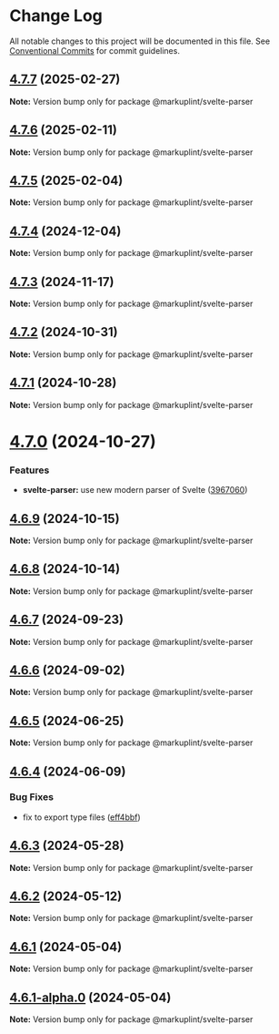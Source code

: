 # Change Log

All notable changes to this project will be documented in this file.
See [Conventional Commits](https://conventionalcommits.org) for commit guidelines.

## [4.7.7](https://github.com/markuplint/markuplint/compare/@markuplint/svelte-parser@4.7.6...@markuplint/svelte-parser@4.7.7) (2025-02-27)

**Note:** Version bump only for package @markuplint/svelte-parser

## [4.7.6](https://github.com/markuplint/markuplint/compare/@markuplint/svelte-parser@4.7.5...@markuplint/svelte-parser@4.7.6) (2025-02-11)

**Note:** Version bump only for package @markuplint/svelte-parser

## [4.7.5](https://github.com/markuplint/markuplint/compare/@markuplint/svelte-parser@4.7.4...@markuplint/svelte-parser@4.7.5) (2025-02-04)

**Note:** Version bump only for package @markuplint/svelte-parser

## [4.7.4](https://github.com/markuplint/markuplint/compare/@markuplint/svelte-parser@4.7.3...@markuplint/svelte-parser@4.7.4) (2024-12-04)

**Note:** Version bump only for package @markuplint/svelte-parser

## [4.7.3](https://github.com/markuplint/markuplint/compare/@markuplint/svelte-parser@4.7.2...@markuplint/svelte-parser@4.7.3) (2024-11-17)

**Note:** Version bump only for package @markuplint/svelte-parser

## [4.7.2](https://github.com/markuplint/markuplint/compare/@markuplint/svelte-parser@4.7.1...@markuplint/svelte-parser@4.7.2) (2024-10-31)

**Note:** Version bump only for package @markuplint/svelte-parser

## [4.7.1](https://github.com/markuplint/markuplint/compare/@markuplint/svelte-parser@4.7.0...@markuplint/svelte-parser@4.7.1) (2024-10-28)

**Note:** Version bump only for package @markuplint/svelte-parser

# [4.7.0](https://github.com/markuplint/markuplint/compare/@markuplint/svelte-parser@4.6.9...@markuplint/svelte-parser@4.7.0) (2024-10-27)

### Features

- **svelte-parser:** use new modern parser of Svelte ([3967060](https://github.com/markuplint/markuplint/commit/3967060a437af78515d5cfb8ec54905e9680ac7e))

## [4.6.9](https://github.com/markuplint/markuplint/compare/@markuplint/svelte-parser@4.6.8...@markuplint/svelte-parser@4.6.9) (2024-10-15)

**Note:** Version bump only for package @markuplint/svelte-parser

## [4.6.8](https://github.com/markuplint/markuplint/compare/@markuplint/svelte-parser@4.6.7...@markuplint/svelte-parser@4.6.8) (2024-10-14)

**Note:** Version bump only for package @markuplint/svelte-parser

## [4.6.7](https://github.com/markuplint/markuplint/compare/@markuplint/svelte-parser@4.6.6...@markuplint/svelte-parser@4.6.7) (2024-09-23)

**Note:** Version bump only for package @markuplint/svelte-parser

## [4.6.6](https://github.com/markuplint/markuplint/compare/@markuplint/svelte-parser@4.6.5...@markuplint/svelte-parser@4.6.6) (2024-09-02)

**Note:** Version bump only for package @markuplint/svelte-parser

## [4.6.5](https://github.com/markuplint/markuplint/compare/@markuplint/svelte-parser@4.6.4...@markuplint/svelte-parser@4.6.5) (2024-06-25)

**Note:** Version bump only for package @markuplint/svelte-parser

## [4.6.4](https://github.com/markuplint/markuplint/compare/@markuplint/svelte-parser@4.6.3...@markuplint/svelte-parser@4.6.4) (2024-06-09)

### Bug Fixes

- fix to export type files ([eff4bbf](https://github.com/markuplint/markuplint/commit/eff4bbfd127574809dc5e15d7cafe87699758ee0))

## [4.6.3](https://github.com/markuplint/markuplint/compare/@markuplint/svelte-parser@4.6.2...@markuplint/svelte-parser@4.6.3) (2024-05-28)

**Note:** Version bump only for package @markuplint/svelte-parser

## [4.6.2](https://github.com/markuplint/markuplint/compare/@markuplint/svelte-parser@4.6.1...@markuplint/svelte-parser@4.6.2) (2024-05-12)

**Note:** Version bump only for package @markuplint/svelte-parser

## [4.6.1](https://github.com/markuplint/markuplint/compare/@markuplint/svelte-parser@4.6.1-alpha.0...@markuplint/svelte-parser@4.6.1) (2024-05-04)

**Note:** Version bump only for package @markuplint/svelte-parser

## [4.6.1-alpha.0](https://github.com/markuplint/markuplint/compare/@markuplint/svelte-parser@4.6.0...@markuplint/svelte-parser@4.6.1-alpha.0) (2024-05-04)

**Note:** Version bump only for package @markuplint/svelte-parser
